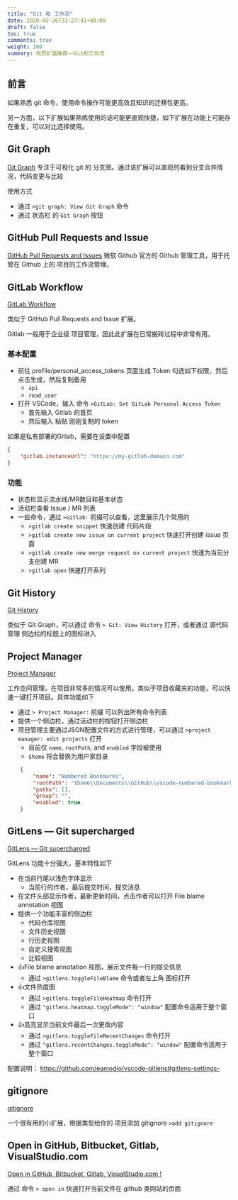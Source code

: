 ```yaml
---
title: "Git 和 工作流"
date: 2020-05-26T23:27:41+08:00
draft: false
toc: true
comments: true
weight: 300
summary: 优质扩展推荐——Git和工作流
---
```


## 前言

如果熟悉 git 命令，使用命令操作可能更高效且知识的迁移性更高。

另一方面，以下扩展如果熟练使用的话可能更直观快捷，如下扩展在功能上可能存在重复，可以对比选择使用。

## Git Graph

[Git Graph](https://marketplace.visualstudio.com/items?itemName=mhutchie.git-graph) 专注于可视化 git 的 分支图。通过该扩展可以直观的看到分支合并情况，代码变更与比较

使用方式

* 通过 `>git graph: View Git Graph` 命令
* 通过 状态栏 的 `Git Graph` 按钮

## GitHub Pull Requests and Issue

[GitHub Pull Requests and Issues](https://marketplace.visualstudio.com/items?itemName=GitHub.vscode-pull-request-github) 微软 Github 官方的 Github 管理工具，用于托管在 Github 上的 项目的工作流管理。

## GitLab Workflow

[GitLab Workflow](https://marketplace.visualstudio.com/items?itemName=fatihacet.gitlab-workflow)

类似于 GitHub Pull Requests and Issue 扩展。

Gitlab 一般用于企业级 项目管理，因此此扩展在日常搬砖过程中非常有用。

### 基本配置

* 前往 profile/personal_access_tokens 页面生成 Token 勾选如下权限，然后点击生成，然后复制备用
    * `api`
    * `read_user`
* 打开 VSCode，输入 命令 `>GitLab: Set GitLab Personal Access Token`
    * 首先输入 Gitlab 的首页
    * 然后输入 粘贴 刚刚复制的 token

如果是私有部署的Gitlab，需要在设置中配置

```json
{
    "gitlab.instanceUrl": "https://my-gitlab-domain.com"
}
```

### 功能

* 状态栏显示流水线/MR数目和基本状态
* 活动栏查看 Issue / MR 列表
* 一些命令，通过 `>Gitlab:` 前缀可以查看，这里展示几个常用的
    * `>gitlab create snippet` 快速创建 代码片段
    * `>gitlab create new issue on current project` 快速打开创建 issue 页面
    * `>gitlab create new merge request on current project` 快速为当前分支创建 MR
    * `>gitlab open` 快速打开系列

## Git History

[Git History](https://marketplace.visualstudio.com/items?itemName=donjayamanne.githistory)

类似于 Git Graph，可以通过 命令 `> Git: View History` 打开，或者通过 源代码管理 侧边栏的标题上的图标进入

## Project Manager

[Project Manager](https://marketplace.visualstudio.com/items?itemName=alefragnani.project-manager)

工作空间管理，在项目非常多的情况可以使用。类似于项目收藏夹的功能，可以快速一键打开项目。具体功能如下

* 通过 `> Project Manager:` 前缀 可以列出所有命令列表
* 提供一个侧边栏，通过活动栏的按钮打开侧边栏
* 项目管理主要通过JSON配置文件的方式进行管理，可以通过 `>project manager: edit projects` 打开
    * 目前仅 `name`, `rootPath`, and `enabled` 字段被使用
    * `$home` 将会替换为用户家目录

```json
    {
        "name": "Numbered Bookmarks",
        "rootPath": "$home\\Documents\\GitHub\\vscode-numbered-bookmarks",
        "paths": [],
        "group": "",
        "enabled": true
    }
```

## GitLens — Git supercharged

[GitLens — Git supercharged](https://marketplace.visualstudio.com/items?itemName=eamodio.gitlens)

GitLens 功能十分强大，基本特性如下

* 在当前行尾以浅色字体显示
    * 当前行的作者，最后提交时间，提交消息
* 在文件头部显示作者，最新更新时间，点击作者可以打开 File blame annotation 视图
* 提供一个功能丰富的侧边栏
    * 代码仓库视图
    * 文件历史视图
    * 行历史视图
    * 自定义搜索视图
    * 比较视图
* 👍File blame annotation 视图，展示文件每一行的提交信息
    * 通过 `>gitlens.toggleFileBlame` 命令或者左上角 图标打开
* 👍文件热度图
    * 通过 `>gitlens.toggleFileHeatmap` 命令打开
    * 通过 `"gitlens.heatmap.toggleMode": "window"` 配置命令适用于整个窗口
* 👍高亮显示当前文件最后一次更改内容
    * 通过 `>gitlens.toggleFileRecentChanges` 命令打开
    * 通过 `"gitlens.recentChanges.toggleMode": "window"` 配置命令适用于整个窗口

配置说明： https://github.com/eamodio/vscode-gitlens#gitlens-settings-

## gitignore

[gitignore](https://marketplace.visualstudio.com/items?itemName=codezombiech.gitignore)

一个很有用的小扩展，根据类型给你的 项目添加 gitignore `>add gitignore`

## Open in GitHub, Bitbucket, Gitlab, VisualStudio.com

[Open in GitHub, Bitbucket, Gitlab, VisualStudio.com !](https://marketplace.visualstudio.com/items?itemName=ziyasal.vscode-open-in-github)

通过 命令 `> open in` 快速打开当前文件在 github 类网站的页面
